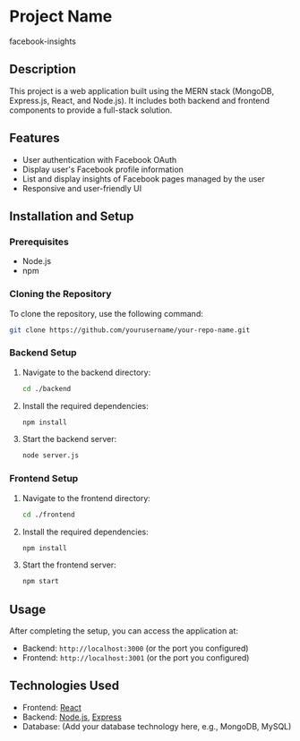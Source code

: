 


# Project Name
facebook-insights

## Description
This project is a web application built using the MERN stack (MongoDB, Express.js, React, and Node.js). It includes both backend and frontend components to provide a full-stack solution.

## Features
- User authentication with Facebook OAuth
- Display user's Facebook profile information
- List and display insights of Facebook pages managed by the user
- Responsive and user-friendly UI

## Installation and Setup

### Prerequisites
- Node.js
- npm

### Cloning the Repository
To clone the repository, use the following command:
```bash
git clone https://github.com/yourusername/your-repo-name.git
```

### Backend Setup
1. Navigate to the backend directory:
    ```bash
    cd ./backend
    ```
2. Install the required dependencies:
    ```bash
    npm install
    ```
3. Start the backend server:
    ```bash
    node server.js
    ```

### Frontend Setup
1. Navigate to the frontend directory:
    ```bash
    cd ./frontend
    ```
2. Install the required dependencies:
    ```bash
    npm install
    ```
3. Start the frontend server:
    ```bash
    npm start
    ```

## Usage
After completing the setup, you can access the application at:
- Backend: `http://localhost:3000` (or the port you configured)
- Frontend: `http://localhost:3001` (or the port you configured)

## Technologies Used
- Frontend: [React](https://reactjs.org/)
- Backend: [Node.js](https://nodejs.org/), [Express](https://expressjs.com/)
- Database: (Add your database technology here, e.g., MongoDB, MySQL)

